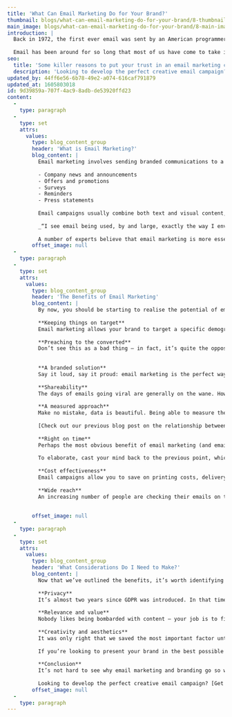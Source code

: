 ```yaml
---
title: 'What Can Email Marketing Do for Your Brand?'
thumbnail: blogs/what-can-email-marketing-do-for-your-brand/8-thumbnail-image.jpg
main_image: blogs/what-can-email-marketing-do-for-your-brand/8-main-image.jpg
introduction: |
  Back in 1972, the first ever email was sent by an American programmer named Ray Tomlinson. At the time, nobody predicted that email could ever grow to revolutionise the way we communicate on a daily basis. 
  
  Email has been around for so long that most of us have come to take it for granted. Sadly, Tomlinson passed away in 2016. His legacy, however, is sure to live on for decades to come, particularly in the field of branding and marketing. So join us, if you will, on a journey of digital discovery, as we explore the vital role that email marketing plays in building a successful brand...
seo:
  title: 'Some killer reasons to put your trust in an email marketing campaign...'
  description: 'Looking to develop the perfect creative email campaign? Get in touch with our team today to get things started.'
updated_by: 44ff6e56-6b78-49e2-a074-616caf791879
updated_at: 1605803018
id: 9d39859a-707f-4ac9-8adb-de53920ffd23
content:
  -
    type: paragraph
  -
    type: set
    attrs:
      values:
        type: blog_content_group
        header: 'What is Email Marketing?'
        blog_content: |
          Email marketing involves sending branded communications to a particular group of recipients, usually in an effort to promote a range of products or services. It’s an incredibly versatile means of communication – content-wise, email marketing can include:
          
          - Company news and announcements
          - Offers and promotions
          - Surveys
          - Reminders
          - Press statements
          
          Email campaigns usually combine both text and visual content, and there’s huge scope to create something memorable and engaging. The overall aim of email marketing is to keep audiences updated and informed, as well as to encourage positive action on their part. It’s worth remembering at this point that ‘audience’ doesn’t just mean customers – email marketing can also target employees or stakeholders, for example.
          
          _“I see email being used, by and large, exactly the way I envisioned... Everybody uses it in different ways, but they use it in a way they find works for them.” – Ray Tomlinson_ 
          
          A number of experts believe that email marketing is more essential than ever before – it’s even seen as more effective than social media in acquiring new customers. There are approximately 3.8billion email users worldwide (compared to around 3.4billion social media users), [with a huge proportion of consumers](https://optinmonster.com/email-marketing-vs-social-media-performance-2016-2019-statistics/) preferring to receive promotional messages via the former medium. 
        offset_image: null
  -
    type: paragraph
  -
    type: set
    attrs:
      values:
        type: blog_content_group
        header: 'The Benefits of Email Marketing'
        blog_content: |
          By now, you should be starting to realise the potential of email marketing. However, in case you’re still in doubt, here’s 8 killer reasons to put your trust in an email marketing campaign…
          
          **Keeping things on target**
          Email marketing allows your brand to target a specific demographic, meaning you’ll have full control over who sees what (think location-specific offers, as an example). Identifying what type of people are receiving your email campaigns will enable you to separate your recipients into groups and target people with more relevant content. Remember, increased relevance means increased value for your target audience, the by-product of which is greater brand loyalty.
          
          **Preaching to the converted**
          Don’t see this as a bad thing – in fact, it’s quite the opposite. People who sign up to receive your brand’s emails are already interested and therefore much more likely to entertain what it is you’re talking about. Whether your brand is e-commerce or not, email subscribers are much more likely to impulse buy (Brits are estimated to spend [more than £3bn](https://www.whistl.co.uk/news/brits-spend-over-3-billion-on-impulse-buys-every-month) monthly on impulse purchases alone), which is why you’ll often see the deployment of tactical marketing methods within email campaigns, such as exclusive offers and easily-visible links to specific products and services. 
          
          
          **A branded solution**
          Say it loud, say it proud: email marketing is the perfect way to extend your branding and create a memorable digital impact. An unforgettable email campaign is great for your brand’s identity (even a well written subject line will stick in a reader’s mind throughout their day). Credibility and consistency are two hallmarks of an unshakeable brand – establishing both via email marketing can set you on the road to success.
          
          **Shareability**
          The days of emails going viral are generally on the wane. However, the most important touchpoint in a piece of email software is still the ‘forward’ button. You should be looking to maximise shareability wherever possible – it’s free advertising, after all! An effective email campaign will be shared, shared and shared again, so get incorporating those social media buttons and including content that can be passed on to recipients’ friends and families (the obvious choice here would be some tempting promotional offers). The more people out there hitting the forward button, the more your subscriber and order numbers should start to hit new horizons. 
          
          **A measured approach** 
          Make no mistake, data is beautiful. Being able to measure the success of each campaign and tweak things going forward is just another reason to love email marketing. Once again, the end goal is increased relevance for the recipient (which, you guessed it, leads to increased custom). A data-driven campaign is a justifiable campaign – click-through stats, open rates, a spike in subscribers within a certain timeframe… each statistic offers insight into your audience’s habits, a goldmine of information which allows you to vindicate every success and learn from every failure.
          
          [Check out our previous blog post on the relationship between data and creativity](/thinking/data-creativity-a-match-made-in-heaven)
          
          **Right on time**
          Perhaps the most obvious benefit of email marketing (and email in general) is that it’s instant – but it doesn’t have to be. Using scheduling tools, we can automate the whole process. This not only lightens your workload, but it also enables you to create campaigns which target particular dates, times and occasions throughout the year. Great for Christmas promotions, for example, but double great for focusing on specific audience demographics. 
          
          To elaborate, cast your mind back to the previous point, which highlights the importance of using data to make informed decisions. If we can see from analytics tools that open rates for over 50s are highest around 9am on a Sunday morning, for instance, we can schedule the latest campaign to send at 8.45am on Sundays. Sure enough, our hot-off-the-press email will be sitting pretty at the top of inboxes, ready and waiting for when our audience logs on. It may seem insignificant, but it makes our brand that tiny bit more visible (not to mention reliable). Marginal gains play quite the role when it comes to branding strategy.  
          
          **Cost effectiveness**
          Email campaigns allow you to save on printing costs, delivery and advertising space. In fact, space is effectively unlimited. Whilst that’s not an excuse to write War and Peace, it affords you the flexibility to use the space in whichever way you wish and, when the need for detailed content calls for it, you can add what’s required without worrying about having to fork out for the extra design room. 
          
          **Wide reach**
          An increasing number of people are checking their emails on the go. In fact, around 3 in 5 consumers access their inbox when they’re out and about, with the figure rising year-upon-year (check out more interesting email usage statistics [here](https://www.emailmonday.com/mobile-email-usage-statistics/) ). We have the ability to reach people almost anywhere on the planet nowadays – what brand wouldn’t want to take advantage of that?  
          
          
        offset_image: null
  -
    type: paragraph
  -
    type: set
    attrs:
      values:
        type: blog_content_group
        header: 'What Considerations Do I Need to Make?'
        blog_content: |
          Now that we’ve outlined the benefits, it’s worth identifying some of the key factors that can be the difference between failure and success when it comes to email marketing. That’s right: before you start spamming every Tom, Dick and Harry on your brand’s subscriber list, there are some very important considerations to make...
          
          **Privacy**
          It’s almost two years since GDPR was introduced. In that time, there’s been a great deal of concern generated over data compliance and the protection of people’s personal details. Businesses are required to adhere closely to the rules or face huge financial punishments. Don’t let that put you off, though – [read our blog post on why GDPR is a good thing for everyone concerned](/thinking/gdpr-is-a-good-thing-for-everyone).
          
          **Relevance and value**
          Nobody likes being bombarded with content – your job is to figure out how your brand brings value to its audience and communicate that through your email marketing. Relevant, quality content is the way forward (we’ve also written a guide to content marketing which elaborates on this – [it can be found here](https://thinkcreative.uk.com/the-importance-of-content-marketing)
          
          **Creativity and aesthetics**
          It was only right that we saved the most important factor until last (we are creatives, after all...). A well-crafted email campaign will connect with people and make an impact, as well as show exactly what your brand is about. Creativity shouldn’t just be limited to content, either. Subject lines can make or break an email campaign, so copy must be imaginative and on-point.
          
          If you’re looking to present your brand in the best possible way, the design should be responsive, which means it will look just as good on desktop as it does on mobile devices. Equally important is the positioning of design elements such as calls to action – whether it’s sharing, paying a visit to your brand’s website or taking advantage of a promotional offer, prompting the recipient to engage further will encourage positive action and decrease the likelihood of your email being swept into the junk bin.
          
          **Conclusion**
          It’s not hard to see why email marketing and branding go so well together – an email is an incredibly efficient canvas on which to proudly display everything that’s excellent about your brand. Apply a little creativity to your email marketing campaigns and you’ll build stronger relationships with your target audience in no time. And that’s definitely not to be sniffed @.
          
          Looking to develop the perfect creative email campaign? [Get in touch with our team today to get things started.](/contact)
        offset_image: null
  -
    type: paragraph
---
```

